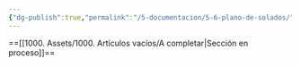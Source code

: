 ```yaml
---
{"dg-publish":true,"permalink":"/5-documentacion/5-6-plano-de-solados/","created":"2024-12-27T14:37:02.123-03:00","updated":"2025-01-28T19:23:05.096-03:00"}
---
```


==[[1000. Assets/1000. Artículos vacíos/A completar\|Sección en proceso]]==